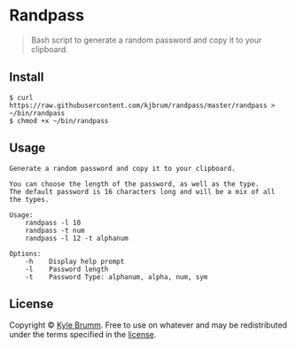 # Randpass

> Bash script to generate a random password and copy it to your clipboard.

## Install

```
$ curl https://raw.githubusercontent.com/kjbrum/randpass/master/randpass > ~/bin/randpass
$ chmod +x ~/bin/randpass
```

## Usage

```
Generate a random password and copy it to your clipboard.

You can choose the length of the password, as well as the type.
The default password is 16 characters long and will be a mix of all the types.

Usage:
    randpass -l 10
    randpass -t num
    randpass -l 12 -t alphanum

Options:
    -h    Display help prompt
    -l    Password length
    -t    Password Type: alphanum, alpha, num, sym
```

## License

Copyright © [Kyle Brumm](http://kylebrumm.com). Free to use on whatever and may be redistributed under the terms specified in the [license](LICENSE.md).
